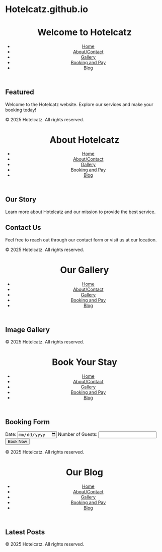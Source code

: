 # Hotelcatz.github.io

<!DOCTYPE html>
<html lang="en">
<head>
    <meta charset="UTF-8">
    <meta name="viewport" content="width=device-width, initial-scale=1.0">
    <title>Hotelcatz - Home</title>
    <link rel="stylesheet" href="css/styles.css">
</head>
<body>
    <header>
        <h1>Welcome to Hotelcatz</h1>
        <nav>
            <ul>
                <li><a href="index.html">Home</a></li>
                <li><a href="about.html">About/Contact</a></li>
                <li><a href="gallery.html">Gallery</a></li>
                <li><a href="booking.html">Booking and Pay</a></li>
                <li><a href="blog.html">Blog</a></li>
            </ul>
        </nav>
    </header>
    <main>
        <section>
            <h2>Featured</h2>
            <p>Welcome to the Hotelcatz website. Explore our services and make your booking today!</p>
        </section>
    </main>
    <footer>
        <p>&copy; 2025 Hotelcatz. All rights reserved.</p>
    </footer>
</body>
</html>

<!DOCTYPE html>
<html lang="en">
<head>
    <meta charset="UTF-8">
    <meta name="viewport" content="width=device-width, initial-scale=1.0">
    <title>Hotelcatz - About/Contact</title>
    <link rel="stylesheet" href="css/styles.css">
</head>
<body>
    <header>
        <h1>About Hotelcatz</h1>
        <nav>
            <ul>
                <li><a href="index.html">Home</a></li>
                <li><a href="about.html">About/Contact</a></li>
                <li><a href="gallery.html">Gallery</a></li>
                <li><a href="booking.html">Booking and Pay</a></li>
                <li><a href="blog.html">Blog</a></li>
            </ul>
        </nav>
    </header>
    <main>
        <section>
            <h2>Our Story</h2>
            <p>Learn more about Hotelcatz and our mission to provide the best service.</p>
            <h2>Contact Us</h2>
            <p>Feel free to reach out through our contact form or visit us at our location.</p>
        </section>
    </main>
    <footer>
        <p>&copy; 2025 Hotelcatz. All rights reserved.</p>
    </footer>
</body>
</html>

<!DOCTYPE html>
<html lang="en">
<head>
    <meta charset="UTF-8">
    <meta name="viewport" content="width=device-width, initial-scale=1.0">
    <title>Hotelcatz - Gallery</title>
    <link rel="stylesheet" href="css/styles.css">
</head>
<body>
    <header>
        <h1>Our Gallery</h1>
        <nav>
            <ul>
                <li><a href="index.html">Home</a></li>
                <li><a href="about.html">About/Contact</a></li>
                <li><a href="gallery.html">Gallery</a></li>
                <li><a href="booking.html">Booking and Pay</a></li>
                <li><a href="blog.html">Blog</a></li>
            </ul>
        </nav>
    </header>
    <main>
        <section>
            <h2>Image Gallery</h2>
            <div class="gallery">
                <!-- Add your images here -->
            </div>
        </section>
    </main>
    <footer>
        <p>&copy; 2025 Hotelcatz. All rights reserved.</p>
    </footer>
</body>
</html>

<!DOCTYPE html>
<html lang="en">
<head>
    <meta charset="UTF-8">
    <meta name="viewport" content="width=device-width, initial-scale=1.0">
    <title>Hotelcatz - Booking and Pay</title>
    <link rel="stylesheet" href="css/styles.css">
</head>
<body>
    <header>
        <h1>Book Your Stay</h1>
        <nav>
            <ul>
                <li><a href="index.html">Home</a></li>
                <li><a href="about.html">About/Contact</a></li>
                <li><a href="gallery.html">Gallery</a></li>
                <li><a href="booking.html">Booking and Pay</a></li>
                <li><a href="blog.html">Blog</a></li>
            </ul>
        </nav>
    </header>
    <main>
        <section>
            <h2>Booking Form</h2>
            <form action="#">
                <label for="date">Date:</label>
                <input type="date" id="date" name="date">
                <label for="guests">Number of Guests:</label>
                <input type="number" id="guests" name="guests">
                <button type="submit">Book Now</button>
            </form>
        </section>
    </main>
    <footer>
        <p>&copy; 2025 Hotelcatz. All rights reserved.</p>
    </footer>
</body>
</html>

<!DOCTYPE html>
<html lang="en">
<head>
    <meta charset="UTF-8">
    <meta name="viewport" content="width=device-width, initial-scale=1.0">
    <title>Hotelcatz - Blog</title>
    <link rel="stylesheet" href="css/styles.css">
</head>
<body>
    <header>
        <h1>Our Blog</h1>
        <nav>
            <ul>
                <li><a href="index.html">Home</a></li>
                <li><a href="about.html">About/Contact</a></li>
                <li><a href="gallery.html">Gallery</a></li>
                <li><a href="booking.html">Booking and Pay</a></li>
                <li><a href="blog.html">Blog</a></li>
            </ul>
        </nav>
    </header>
    <main>
        <section>
            <h2>Latest Posts</h2>
            <div class="blog-posts">
                <!-- Add your blog posts here -->
            </div>
        </section>
    </main>
    <footer>
        <p>&copy; 2025 Hotelcatz. All rights reserved.</p>
    </footer>
</body>
</html>
